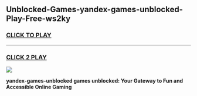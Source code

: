 
## Unblocked-Games-yandex-games-unblocked-Play-Free-ws2ky
<h3>
<a href="https://premium76.site?title=yandex-games-unblocked&ref=09A">CLICK TO PLAY</a></h3>
<hr>

<h3>
<a href="https://premium76.site?title=yandex-games-unblocked&ref=09A">CLICK 2 PLAY</a>
  
</h3>

<a href="https://premium76.site?title=yandex-games-unblocked&ref=09A"><img src="https://clearcache.store/games.png"></a>


**yandex-games-unblocked games unblocked: Your Gateway to Fun and Accessible Online Gaming**
